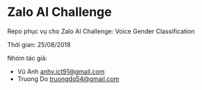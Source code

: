 # Zalo AI Challenge

Repo phục vụ cho Zalo AI Challenge: Voice Gender Classification

Thời gian: 25/08/2018

Nhóm tác giả:

* Vũ Anh <anhv.ict91@gmail.com>
* Truong Do <truongdq54@gmail.com>
